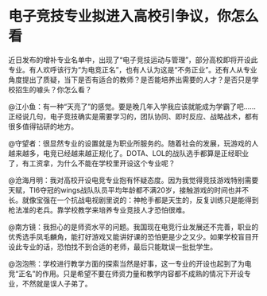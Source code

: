 # 电子竞技专业拟进入高校引争议，你怎么看

近日发布的增补专业名单中，出现了“电子竞技运动与管理”，部分高校即将开设此专业。有人欢呼该行为“为电竞正名”，也有人认为这是“不务正业”。还有人从专业角度提出了质疑，当下是否有适合的教师？是否能培养出需要的人才？是否只是学校招生的噱头？你怎么看？ 

@江小鱼：有一种“天亮了”的感觉。要是晚几年入学我应该就能成为学霸了吧……正经说几句，电子竞技确实是需要学习的，团队协同、即时反应、战略战术，都有很多值得钻研的地方。 

@守望者：很显然专业的设置就是为职业所服务的。随着社会的发展，玩游戏的人越来越多，电竞已经越来越正规化了。DOTA、LOL的战队选手都算是正经职业了，有工资拿，为什么不能在学校里开设这个专业呢？ 

@沧海月明：我对高校开设电竞专业抱有怀疑态度。因为我觉得竞技游戏特别需要天赋，TI6夺冠的wings战队队员平均年龄都不满20岁，接触游戏的时间也并不长。就像宝强在一个抗战电视剧里说的：神枪手都是天生的，反复训练只是能得到枪法准的老兵。靠学校教学来培养专业竞技人才恐怕很难。 

@南方镜：我担心的是师资水平的问题。我国现在电竞行业发展还不完善，职业的优秀选手凤毛麟角，能打好游戏又能讲好课的恐怕更是少之又少。如果学校盲目开设此专业的话，恐怕找不到合适的老师，最后只能耽误一批批学生。 

@泡泡熊：学校进行教学方面的探索当然是好事，这一专业的开设也起到了为电竞“正名”的作用。只是希望不要在师资力量和教学内容都不成熟的情况下开设专业，不然就是误人子弟了。
